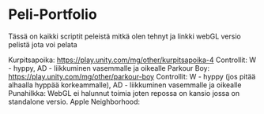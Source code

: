# Peli-Portfolio
Tässä on kaikki scriptit peleistä mitkä olen tehnyt ja linkki webGL versio pelistä jota voi pelata

Kurpitsapoika: https://play.unity.com/mg/other/kurpitsapoika-4  Controllit: W - hyppy, AD - liikkuminen vasemmalle ja oikealle
Parkour Boy: https://play.unity.com/mg/other/parkour-boy  Controllit: W - hyppy (jos pitää alhaalla hyppää korkeammalle), AD - liikkuminen vasemmalle ja oikealle
Punahilkka: WebGL ei halunnut toimia joten repossa on kansio jossa on standalone versio.
Apple Neighborhood: 

